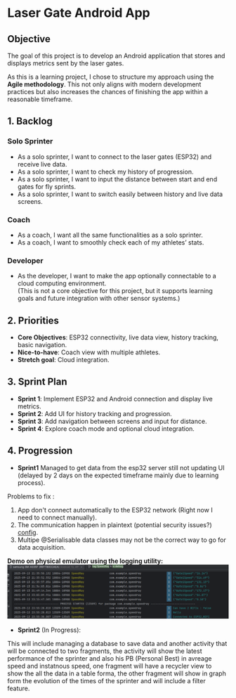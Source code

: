 # Laser Gate Android App

## Objective
The goal of this project is to develop an Android application that stores and displays metrics sent by the laser gates.

As this is a learning project, I chose to structure my approach using the **Agile methodology**. This not only aligns with modern development practices but also increases the chances of finishing the app within a reasonable timeframe.

## 1. Backlog

### Solo Sprinter
- As a solo sprinter, I want to connect to the laser gates (ESP32) and receive live data.  
- As a solo sprinter, I want to check my history of progression.  
- As a solo sprinter, I want to input the distance between start and end gates for fly sprints.  
- As a solo sprinter, I want to switch easily between history and live data screens.  

### Coach
- As a coach, I want all the same functionalities as a solo sprinter.  
- As a coach, I want to smoothly check each of my athletes’ stats.  

### Developer
- As the developer, I want to make the app optionally connectable to a cloud computing environment.  
  (This is not a core objective for this project, but it supports learning goals and future integration with other sensor systems.)  


## 2. Priorities
- **Core Objectives**: ESP32 connectivity, live data view, history tracking, basic navigation.  
- **Nice-to-have**: Coach view with multiple athletes.  
- **Stretch goal**: Cloud integration.  


## 3. Sprint Plan
- **Sprint 1**: Implement ESP32 and Android connection and display live metrics.  
- **Sprint 2**: Add UI for history tracking and progression.  
- **Sprint 3**: Add navigation between screens and input for distance.  
- **Sprint 4**: Explore coach mode and optional cloud integration.  

## 4. Progression

- **Sprint1** Managed to get data from the esp32 server still not updating UI (delayed by 2 days on the expected timeframe mainly due to learning process).

Problems to fix : 
1. App don't connect automatically to the ESP32 network (Right now I need to connect manually).
2. The communication happen in plaintext (potential security issues?) [config](./AndroidApp/app/src/main/res/xml/network_security_config.xml).
3. Multipe @Serialisable data classes may not be the correct way to go for data acquisition.

**Demo on physical emulator using the logging utility:**
![alt text](image.png)


- **Sprint2** (In Progress):

This will include managing a database to save data and another activity that will be connected to two fragments, the activity will show the latest performance of the sprinter and also his PB (Personal Best) in avreage speed and instatnous speed, one fragment will have a recycler view to show the all the data in a table forma, the other fragment will show in graph form the evolution of the times of the sprinter and will include a filter feature.

